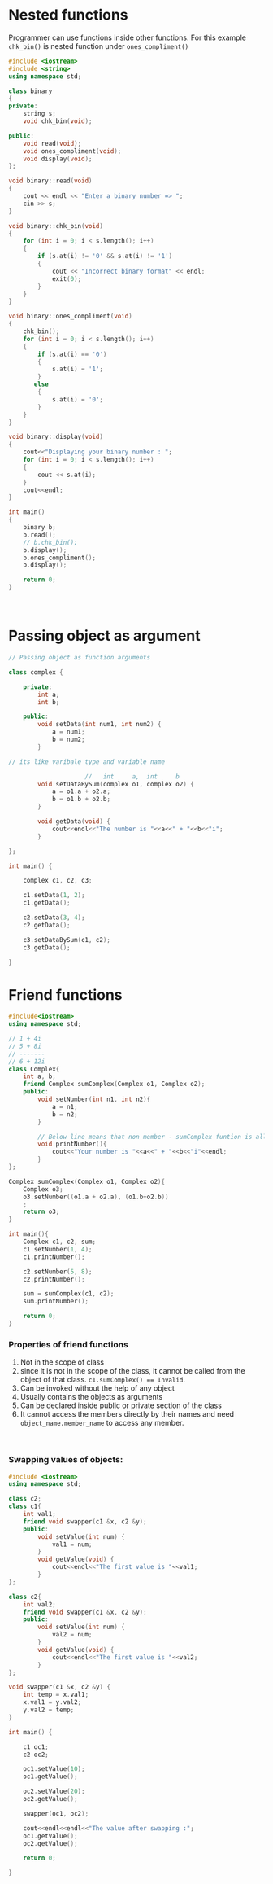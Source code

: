 # Nested functions

Programmer can use functions inside other functions.
For this example `chk_bin()` is nested function under `ones_compliment()`

```cpp
#include <iostream>
#include <string>
using namespace std;

class binary
{
private:
    string s;
    void chk_bin(void);

public:
    void read(void);
    void ones_compliment(void);
    void display(void);
};

void binary::read(void)
{
    cout << endl << "Enter a binary number => ";
    cin >> s;
}

void binary::chk_bin(void)
{
    for (int i = 0; i < s.length(); i++)
    {
        if (s.at(i) != '0' && s.at(i) != '1')
        {
            cout << "Incorrect binary format" << endl;
            exit(0);
        }
    }
}

void binary::ones_compliment(void)
{
    chk_bin();
    for (int i = 0; i < s.length(); i++)
    {
        if (s.at(i) == '0')
        {
            s.at(i) = '1';
        }
       else
        {
            s.at(i) = '0';
        }
    }
}

void binary::display(void)
{
    cout<<"Displaying your binary number : ";
    for (int i = 0; i < s.length(); i++)
    {
        cout << s.at(i);
    }
    cout<<endl;
}

int main()
{
    binary b;
    b.read();
    // b.chk_bin();
    b.display();
    b.ones_compliment();
    b.display();

    return 0;
}

```

<br>

# Passing object as argument

```cpp
// Passing object as function arguments

class complex {

    private:
        int a;
        int b;

    public:
        void setData(int num1, int num2) {
            a = num1;
            b = num2;
        }

// its like varibale type and variable name

                     //   int     a,  int     b
        void setDataBySum(complex o1, complex o2) {
            a = o1.a + o2.a;
            b = o1.b + o2.b;
        }

        void getData(void) {
            cout<<endl<<"The number is "<<a<<" + "<<b<<"i";
        }

};

int main() {

    complex c1, c2, c3;

    c1.setData(1, 2);
    c1.getData();

    c2.setData(3, 4);
    c2.getData();

    c3.setDataBySum(c1, c2);
    c3.getData();

}

```

# Friend functions

```cpp
#include<iostream>
using namespace std;

// 1 + 4i
// 5 + 8i
// -------
// 6 + 12i 
class Complex{
    int a, b;
    friend Complex sumComplex(Complex o1, Complex o2);
    public:
        void setNumber(int n1, int n2){
            a = n1;
            b = n2;
        }

        // Below line means that non member - sumComplex funtion is allowed to do anything with my private parts (members)
        void printNumber(){
            cout<<"Your number is "<<a<<" + "<<b<<"i"<<endl;
        }
};

Complex sumComplex(Complex o1, Complex o2){
    Complex o3;
    o3.setNumber((o1.a + o2.a), (o1.b+o2.b))
    ;
    return o3;
}

int main(){
    Complex c1, c2, sum;
    c1.setNumber(1, 4);
    c1.printNumber();

    c2.setNumber(5, 8);
    c2.printNumber();

    sum = sumComplex(c1, c2);
    sum.printNumber();

    return 0;
}

```

### Properties of friend functions

1. Not in the scope of class
2. since it is not in the scope of the class, it cannot be called from the object of that class. `c1.sumComplex() == Invalid`.
3. Can be invoked without the help of any object
4. Usually contains the objects as arguments
5. Can be declared inside public or private section of the class
6. It cannot access the members directly by their names and need `object_name.member_name` to access any member.
 
<br>

### Swapping values of objects:

```cpp
#include <iostream>
using namespace std;

class c2;
class c1{
    int val1;
    friend void swapper(c1 &x, c2 &y);
    public:
        void setValue(int num) {
            val1 = num;
        }
        void getValue(void) {
            cout<<endl<<"The first value is "<<val1;
        }
};

class c2{
    int val2;
    friend void swapper(c1 &x, c2 &y);
    public:
        void setValue(int num) {
            val2 = num;
        }
        void getValue(void) {
            cout<<endl<<"The first value is "<<val2;
        }
};

void swapper(c1 &x, c2 &y) {
    int temp = x.val1;
    x.val1 = y.val2;
    y.val2 = temp;
}

int main() {

    c1 oc1;
    c2 oc2;

    oc1.setValue(10);
    oc1.getValue();

    oc2.setValue(20);
    oc2.getValue();

    swapper(oc1, oc2);

    cout<<endl<<endl<<"The value after swapping :";
    oc1.getValue();
    oc2.getValue();

    return 0;

}
```